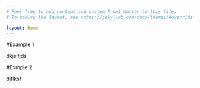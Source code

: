 ```yaml
---
# Feel free to add content and custom Front Matter to this file.
# To modify the layout, see https://jekyllrb.com/docs/themes/#overriding-theme-defaults

layout: home
---
```



#Example 1

dkjslfjds


#Exmple 2

djflksf

